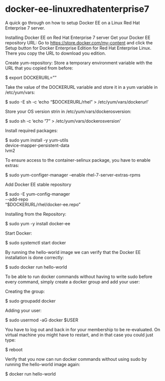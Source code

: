 # docker-ee-linuxredhatenterprise7
A quick go through on how to setup Docker EE on a Linux Red Hat Enterprise 7 server.

Installing Docker EE on Red Hat Enterprise 7 server
Get your Docker EE repository URL:
Go to https://store.docker.com/my-content and click the Setup button for Docker Enterprise Edition for Red Hat Enterprise Linux. There you copy the URL to download you edition.

Create yum-repository:
Store a temporary environment variable with the URL that you copied from before:

  $ export DOCKERURL=”<DOCKER-EE-URL>”
  
Take the value of the DOCKERURL variable and store it in a yum variable in /etc/yum/vars:

  $ sudo -E sh -c ‘echo “$DOCKERURL/rhel” > /etc/yum/vars/dockerurl’

Store your OS version strin in /etc/yum/vars/dockerosversion:

  $ sudo sh -c ’echo ”7” > /etc/yum/vars/dockerosversion’

Install required packages:

  $ sudo yum install -y yum-utils \
  device-mapper-persistent-data \
  lvm2

To ensure access to the container-selinux package, you have to enable extras:

  $ sudo yum-configer-manager –enable rhel-7-server-extras-rpms

Add Docker EE stable repository

  $ sudo -E yum-config-manager \
  --add-repo \
  “$DOCKERURL/rhel/docker-ee.repo”

Installing from the Repository:

  $ sudo yum -y install docker-ee

Start Docker:

  $ sudo systemctl start docker

By running the hello-world image we can verify that the Docker EE installation is done correctly:

  $ sudo docker run hello-world

To be able to run docker commands without having to write sudo before every command, simply create a docker group and add your user:

Creating the group:

  $ sudo groupadd docker

Adding your user:

  $ sudo usermod -aG docker $USER

You have to log out and back in for your membership to be re-evaluated. On virtual machine you might have to restart, and in that case you could just type:

  $ reboot

Verify that you now can run docker commands without using sudo by running the hello-world image again:

  $ docker run hello-world

